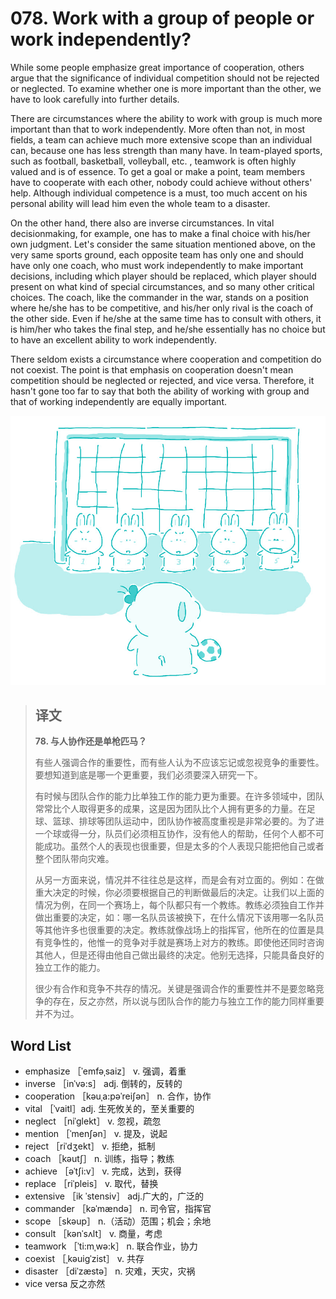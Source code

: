# 078. Work with a group of people or work independently?

While some people emphasize great importance of cooperation, others argue that the significance of individual competition should not be rejected or neglected. To examine whether one is more important than the other, we have to look carefully into further details.

There are circumstances where the ability to work with group is much more important than that to work independently. More often than not, in most fields, a team can achieve much more extensive scope than an individual can, because one has less strength than many have. In team-played sports, such as football, basketball, volleyball, etc. , teamwork is often highly valued and is of essence. To get a goal or make a point, team members have to cooperate with each other, nobody could achieve without others' help. Although individual competence is a must, too much accent on his personal ability will lead him even the whole team to a disaster.

On the other hand, there also are inverse circumstances. In vital decisionmaking, for example, one has to make a final choice with his/her own judgment. Let's consider the same situation mentioned above, on the very same sports ground, each opposite team has only one and should have only one coach, who must work independently to make important decisions, including which player should be replaced, which player should present on what kind of special circumstances, and so many other critical choices. The coach, like the commander in the war, stands on a position where he/she has to be competitive, and his/her only rival is the coach of the other side. Even if he/she at the same time has to consult with others, it is him/her who takes the final step, and he/she essentially has no choice but to have an excellent ability to work independently.

There seldom exists a circumstance where cooperation and competition do not coexist. The point is that emphasis on cooperation doesn't mean competition should be neglected or rejected, and vice versa. Therefore, it hasn't gone too far to say that both the ability of working with group and that of working independently are equally important.

![](.gitbook/assets/toefl-ibt-high-score-essays-078.jpg)

> ## 译文
>
> **78. 与人协作还是单枪匹马？**
>
> 有些人强调合作的重要性，而有些人认为不应该忘记或忽视竞争的重要性。要想知道到底是哪一个更重要，我们必须要深入研究一下。
>
> 有时候与团队合作的能力比单独工作的能力更为重要。在许多领域中，团队常常比个人取得更多的成果，这是因为团队比个人拥有更多的力量。在足球、篮球、排球等团队运动中，团队协作被高度重视是非常必要的。为了进一个球或得一分，队员们必须相互协作，没有他人的帮助，任何个人都不可能成功。虽然个人的表现也很重要，但是太多的个人表现只能把他自己或者整个团队带向灾难。
>
> 从另一方面来说，情况并不往往总是这样，而是会有对立面的。例如：在做重大决定的时候，你必须要根据自己的判断做最后的决定。让我们以上面的情况为例，在同一个赛场上，每个队都只有一个教练。教练必须独自工作并做出重要的决定，如：哪一名队员该被换下，在什么情况下该用哪一名队员等其他许多也很重要的决定。教练就像战场上的指挥官，他所在的位置是具有竞争性的，他惟一的竞争对手就是赛场上对方的教练。即使他还同时咨询其他人，但是还得由他自己做出最终的决定。他别无选择，只能具备良好的独立工作的能力。
>
> 很少有合作和竞争不共存的情况。关键是强调合作的重要性并不是要忽略竞争的存在，反之亦然，所以说与团队合作的能力与独立工作的能力同样重要并不为过。

## Word List

* emphasize ［ˈemfəˌsaiz］ v. 强调，着重
* inverse ［inˈvə:s］ adj. 倒转的，反转的
* cooperation ［kəuˌa:pəˈreiʃən］ n. 合作，协作
* vital ［ˈvaitl］adj. 生死攸关的，至关重要的
* neglect ［niˈglekt］ v. 忽视，疏忽
* mention ［ˈmenʃən］ v. 提及，说起
* reject ［riˈdʒekt］ v. 拒绝，抵制
* coach ［kəutʃ］ n. 训练，指导；教练
* achieve ［əˈtʃi:v］ v. 完成，达到，获得
* replace ［riˈpleis］ v. 取代，替换
* extensive ［ik ˈstensiv］ adj.广大的，广泛的
* commander ［kəˈmændə］ n. 司令官，指挥官
* scope ［skəup］ n.（活动）范围；机会；余地
* consult ［kənˈsʌlt］ v. 商量，考虑
* teamwork ［ˈti:mˌwə:k］ n. 联合作业，协力
* coexist ［ˌkəuigˈzist］ v. 共存
* disaster ［diˈzæstə］ n. 灾难，天灾，灾祸
* vice versa 反之亦然 

